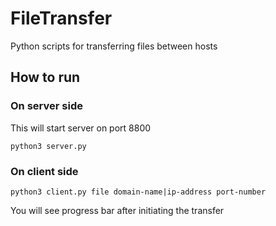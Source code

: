 # FileTransfer
Python scripts for transferring files between hosts

## How to run
### On server side
This will start server on port 8800
```
python3 server.py
```

### On client side

```
python3 client.py file domain-name|ip-address port-number
```

You will see progress bar after initiating the transfer
